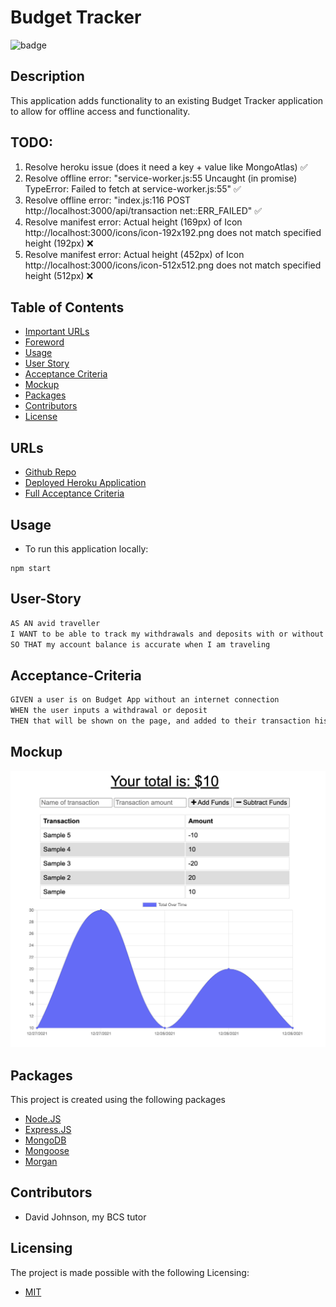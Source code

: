# Budget Tracker
![badge](https://img.shields.io/badge/license-MIT-brightgreen)

## Description
This application adds functionality to an existing Budget Tracker application to allow for offline access and functionality.

## TODO:
1. Resolve heroku issue (does it need a key + value like MongoAtlas) ✅
2. Resolve offline error: "service-worker.js:55  Uncaught (in promise) TypeError: Failed to fetch at service-worker.js:55" ✅
3. Resolve offline error: "index.js:116 POST http://localhost:3000/api/transaction net::ERR_FAILED" ✅
4. Resolve manifest error: Actual height (169px) of Icon http://localhost:3000/icons/icon-192x192.png does not match specified height (192px) ❌
5. Resolve manifest error: Actual height (452px) of Icon http://localhost:3000/icons/icon-512x512.png does not match specified height (512px) ❌

## Table of Contents
- [Important URLs](#urls)
- [Foreword](#foreword)
- [Usage](#usage)
- [User Story](#user-story)
- [Acceptance Criteria](#acceptance-criteria)
- [Mockup](#mockup)
- [Packages](#packages)
- [Contributors](#contributors)
- [License](#Licensing)

## URLs
- [Github Repo](https://github.com/candracodes/budget-tracker)
- [Deployed Heroku Application](https://candra-budget-tracker.herokuapp.com/)
- [Full Acceptance Criteria](./assets/README.md)

## Usage
- To run this application locally:
```
npm start
```

## User-Story

```md
AS AN avid traveller
I WANT to be able to track my withdrawals and deposits with or without a data/internet connection
SO THAT my account balance is accurate when I am traveling
```

## Acceptance-Criteria
```md
GIVEN a user is on Budget App without an internet connection
WHEN the user inputs a withdrawal or deposit
THEN that will be shown on the page, and added to their transaction history when their connection is back online.
```
## Mockup
![screenshot1](/assets/screenshot1.png)

## Packages

This project is created using the following packages
- [Node.JS](https://nodejs.org/en/)
- [Express.JS](https://expressjs.com/)
- [MongoDB](https://www.mongodb.com/)
- [Mongoose](https://www.npmjs.com/package//mongoose)
- [Morgan](https://www.npmjs.com/package/morgan)

## Contributors
* David Johnson, my BCS tutor

## Licensing
The project is made possible with the following Licensing:
- [MIT](LICENSE)



